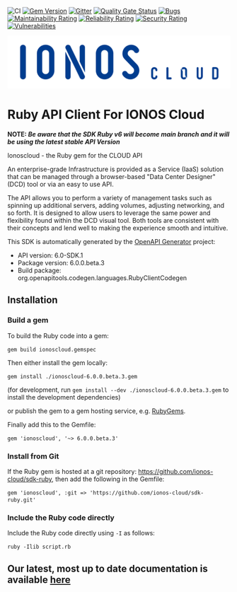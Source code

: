 ![CI](https://github.com/ionos-cloud/sdk-resources/workflows/%5B%20CI%20%5D%20CloudApi%20V6%20/%20Ruby/badge.svg)
[![Gem Version](https://img.shields.io/gem/v/ionoscloud)](https://rubygems.org/gems/ionoscloud) 
[![Gitter](https://badges.gitter.im/ionos-cloud/sdk-general.png)](https://gitter.im/ionos-cloud/sdk-general)
[![Quality Gate Status](https://sonarcloud.io/api/project_badges/measure?project=ionos-cloud_sdk-ruby&metric=alert_status)](https://sonarcloud.io/dashboard?id=ionos-cloud_sdk-ruby)
[![Bugs](https://sonarcloud.io/api/project_badges/measure?project=ionos-cloud_sdk-ruby&metric=bugs)](https://sonarcloud.io/dashboard?id=ionos-cloud_sdk-ruby)
[![Maintainability Rating](https://sonarcloud.io/api/project_badges/measure?project=ionos-cloud_sdk-ruby&metric=sqale_rating)](https://sonarcloud.io/dashboard?id=ionos-cloud_sdk-ruby)
[![Reliability Rating](https://sonarcloud.io/api/project_badges/measure?project=ionos-cloud_sdk-ruby&metric=reliability_rating)](https://sonarcloud.io/dashboard?id=ionos-cloud_sdk-ruby)
[![Security Rating](https://sonarcloud.io/api/project_badges/measure?project=ionos-cloud_sdk-ruby&metric=security_rating)](https://sonarcloud.io/dashboard?id=ionos-cloud_sdk-ruby)
[![Vulnerabilities](https://sonarcloud.io/api/project_badges/measure?project=ionos-cloud_sdk-ruby&metric=vulnerabilities)](https://sonarcloud.io/dashboard?id=ionos-cloud_sdk-ruby)

![Alt text](.github/IONOS.CLOUD.BLU.svg?raw=true "Title")


# Ruby API Client For IONOS Cloud

**NOTE:
_Be aware that the SDK Ruby v6 will become main branch and it will be using the latest stable API Version_**

Ionoscloud - the Ruby gem for the CLOUD API

An enterprise-grade Infrastructure is provided as a Service (IaaS) solution that can be managed through a browser-based \"Data Center Designer\" (DCD) tool or via an easy to use API. 

The API allows you to perform a variety of management tasks such as spinning up additional servers, adding volumes, adjusting networking, and so forth. It is designed to allow users to leverage the same power and flexibility found within the DCD visual tool. Both tools are consistent with their concepts and lend well to making the experience smooth and intuitive.

This SDK is automatically generated by the [OpenAPI Generator](https://openapi-generator.tech) project:

- API version: 6.0-SDK.1
- Package version: 6.0.0.beta.3
- Build package: org.openapitools.codegen.languages.RubyClientCodegen

## Installation

### Build a gem

To build the Ruby code into a gem:

```shell
gem build ionoscloud.gemspec
```

Then either install the gem locally:

```shell
gem install ./ionoscloud-6.0.0.beta.3.gem
```

(for development, run `gem install --dev ./ionoscloud-6.0.0.beta.3.gem` to install the development dependencies)

or publish the gem to a gem hosting service, e.g. [RubyGems](https://rubygems.org/).

Finally add this to the Gemfile:

    gem 'ionoscloud', '~> 6.0.0.beta.3'

### Install from Git

If the Ruby gem is hosted at a git repository: https://github.com/ionos-cloud/sdk-ruby, then add the following in the Gemfile:

    gem 'ionoscloud', :git => 'https://github.com/ionos-cloud/sdk-ruby.git'

### Include the Ruby code directly

Include the Ruby code directly using `-I` as follows:

```shell
ruby -Ilib script.rb
```

## Our latest, most up to date documentation is available [here](https://github.com/ionos-cloud/sdk-ruby/blob/master/DOCS.md)
